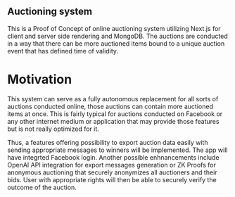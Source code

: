 ## Auctioning system

This is a Proof of Concept of online auctioning system utilizing Next.js for client and server side rendering and MongoDB. The auctions are conducted in a way that there can be more auctioned items bound to a unique auction event that has defined time of validity.

# Motivation

This system can serve as a fully autonomous replacement for all sorts of auctions conducted online, those auctions can contain more auctioned items at once. This is fairly typical for auctions conducted on Facebook or any other internet medium or application that may provide those features but is not really optimized for it.

Thus, a features offering possibility to export auction data easily with sending appropriate messages to winners will be implemented. The app will have integrted Facebook login. Another possible enhnancements include OpenAI API integration for export messages generation or ZK Proofs for anonymous auctioning that securely anonymizes all auctioners and their bids. User with appropriate rights will then be able to securely verify the outcome of the auction.
